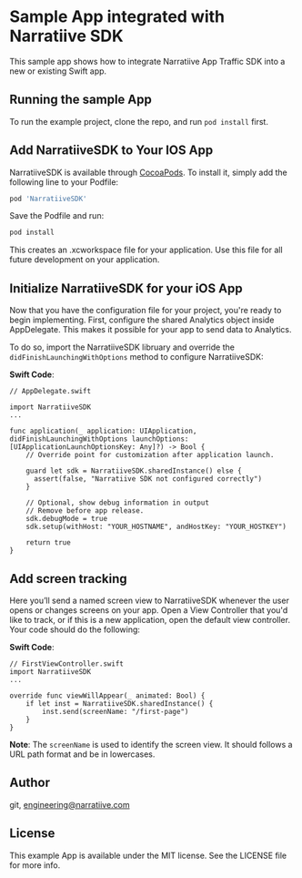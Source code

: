 # Sample App integrated with Narratiive SDK

This sample app shows how to integrate Narratiive App Traffic SDK into a new or existing Swift app.
 
## Running the sample App

To run the example project, clone the repo, and run `pod install` first.


## Add NarratiiveSDK to Your IOS App

NarratiiveSDK is available through [CocoaPods](https://cocoapods.org). To install
it, simply add the following line to your Podfile:

```ruby
pod 'NarratiiveSDK'
```

Save the Podfile and run:

```ruby
pod install
```

This creates an .xcworkspace file for your application. Use this file for all future development on your application.


## Initialize NarratiiveSDK for your iOS App

Now that you have the configuration file for your project, you're ready to begin implementing. First, configure the shared Analytics object inside AppDelegate. This makes it possible for your app to send data to Analytics. 

To do so, import the NarratiiveSDK libruary and override the `didFinishLaunchingWithOptions` method to configure NarratiiveSDK:

**Swift Code**:
    
    // AppDelegate.swift
    
    import NarratiiveSDK
    ...
    
    func application(_ application: UIApplication, didFinishLaunchingWithOptions launchOptions: [UIApplicationLaunchOptionsKey: Any]?) -> Bool {
        // Override point for customization after application launch.
        
        guard let sdk = NarratiiveSDK.sharedInstance() else {
          assert(false, "Narratiive SDK not configured correctly")
        }
        
        // Optional, show debug information in output
        // Remove before app release.
        sdk.debugMode = true
        sdk.setup(withHost: "YOUR_HOSTNAME", andHostKey: "YOUR_HOSTKEY")
        
        return true
    }
      
   

## Add screen tracking

Here you’ll send a named screen view to NarratiiveSDK whenever the user opens or changes screens on your app. Open a View Controller that you'd like to track, or if this is a new application, open the default view controller. Your code should do the following:

**Swift Code**:
    
    // FirstViewController.swift    
    import NarratiiveSDK
    ...
    
    override func viewWillAppear(_ animated: Bool) {
        if let inst = NarratiiveSDK.sharedInstance() {
            inst.send(screenName: "/first-page")
        }
    }

 

**Note**: The `screenName` is used to identify the screen view. It should follows a URL path format and be in lowercases.


## Author

git, engineering@narratiive.com

## License

This example App is available under the MIT license. See the LICENSE file for more info.

